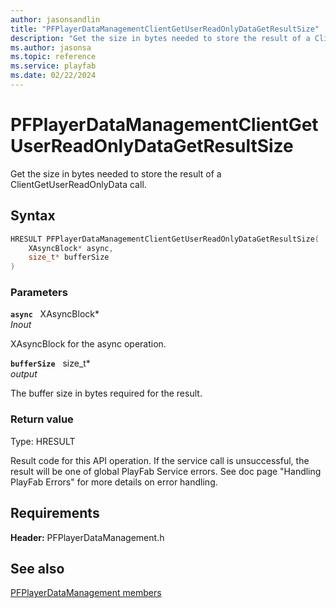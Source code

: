 ```yaml
---
author: jasonsandlin
title: "PFPlayerDataManagementClientGetUserReadOnlyDataGetResultSize"
description: "Get the size in bytes needed to store the result of a ClientGetUserReadOnlyData call."
ms.author: jasonsa
ms.topic: reference
ms.service: playfab
ms.date: 02/22/2024
---
```


# PFPlayerDataManagementClientGetUserReadOnlyDataGetResultSize  

Get the size in bytes needed to store the result of a ClientGetUserReadOnlyData call.  

## Syntax  
  
```cpp
HRESULT PFPlayerDataManagementClientGetUserReadOnlyDataGetResultSize(  
    XAsyncBlock* async,  
    size_t* bufferSize  
)  
```  
  
### Parameters  
  
**`async`** &nbsp; XAsyncBlock*  
*_Inout_*  
  
XAsyncBlock for the async operation.  
  
**`bufferSize`** &nbsp; size_t*  
*output*  
  
The buffer size in bytes required for the result.  
  
  
### Return value
Type: HRESULT
  
Result code for this API operation. If the service call is unsuccessful, the result will be one of global PlayFab Service errors. See doc page "Handling PlayFab Errors" for more details on error handling.
  
  
## Requirements  
  
**Header:** PFPlayerDataManagement.h
  
## See also  
[PFPlayerDataManagement members](../pfplayerdatamanagement_members.md)  

  
  
